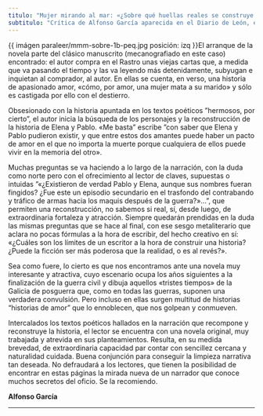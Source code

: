 ```yaml
---
titulo: "Mujer mirando al mar: «¿Sobre qué huellas reales se construye      la ficción?»"
subtitulo: "Crítica de Alfonso García aparecida en el Diario de León, el 12 de septiembre de 2010."
---
```

{{ imágen paraleer/mmm-sobre-1b-peq.jpg posición: izq }}El arranque de la
novela parte del clásico manuscrito (mecanografiado en este caso) encontrado:
el autor compra en el Rastro unas viejas cartas que, a medida que va pasando
el tiempo y las va leyendo más detenidamente, subyugan e inquietan al
comprador, al autor. En ellas se cuenta, en verso, una historia de apasionado
amor, «cómo, por amor, una mujer mata a su marido» y sólo es castigada por
ello con el destierro.

Obsesionado con la historia apuntada en los textos poéticos ”hermosos, por
cierto”, el autor inicia la búsqueda de los personajes y la reconstrucción de
la historia de Elena y Pablo. «Me basta” escribe ”con saber que Elena y Pablo
pudieron existir, y que entre estos dos amantes puede haber un pacto de amor
en el que no importa la muerte porque cualquiera de ellos puede vivir en la
memoria del otro».

Muchas preguntas se va haciendo a lo largo de la narración, con la duda como
norte pero con el ofrecimiento al lector de claves, supuestas o intuidas
”«¿Existieron de verdad Pablo y Elena, aunque sus nombres fueran fingidos?
¿Fue este un episodio secundario en el trasfondo del contrabando y tráfico de
armas hacia los maquis después de la guerra?»...”, que permiten una
reconstrucción, no sabemos si real, sí, desde luego, de extraordinaria
fortaleza y atracción. Siempre quedarán prendidas en la duda las mismas
preguntas que se hace al final, con ese sesgo metaliterario que aclara no
pocas fórmulas a la hora de escribir, del hecho creativo en sí: «¿Cuáles son
los límites de un escritor a la hora de construir una historia? ¿Puede la
ficción ser más poderosa que la realidad, o es al revés?».

Sea como fuere, lo cierto es que nos encontramos ante una novela muy
interesante y atractiva, cuyo escenario ocupa los años siguientes a la
finalización de la guerra civil y dibuja aquellos «tristes tiempos» de la
Galicia de posguerra que, como en todas las guerras, suponen una verdadera
convulsión. Pero incluso en ellas surgen multitud de historias “historias de
amor” que lo ennoblecen, que nos golpean y conmueven.

Intercalados los textos poéticos hallados en la narración que recompone y
reconstruye la historia, el lector se encuentra con una novela original, muy
trabajada y atrevida en sus planteamientos. Resulta, en su medida brevedad,
de extraordinaria capacidad par contar con sencillez cercana y naturalidad
cuidada. Buena conjunción para conseguir la limpieza narrativa tan deseada.
No defraudará a los lectores, que tienen la posibilidad de encontrar en estas
páginas la mirada nueva de un narrador que conoce muchos secretos del oficio.
Se la recomiendo.

**Alfonso García**

* * *
